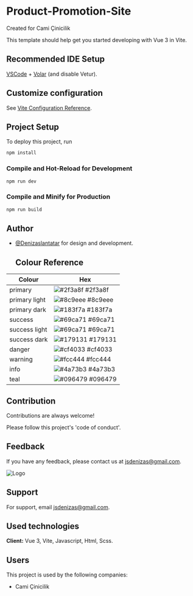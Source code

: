 
# Product-Promotion-Site
Created for Cami Çinicilik

This template should help get you started developing with Vue 3 in Vite.




## Recommended IDE Setup
[VSCode](https://code.visualstudio.com/) + [Volar](https://marketplace.visualstudio.com/items?itemName=Vue.volar) (and disable Vetur).

## Customize configuration
See [Vite Configuration Reference](https://vitejs.dev/config/).


  

  
## Project Setup
To deploy this project, run

```sh
npm install
```

### Compile and Hot-Reload for Development

```sh
npm run dev
```

### Compile and Minify for Production

```sh
npm run build
```

  

## Author

- [@Denizaslantatar](https://www.github.com/Denizaslantatar) for design and development.

  ## Colour Reference

| Colour             | Hex                                                                |
| ----------------- | ------------------------------------------------------------------ |
| primary | ![#2f3a8f](https://fakeimg.pl/75x50/2f3a8f/2f3a8f) #2f3a8f |
| primary light | ![#8c9eee](https://fakeimg.pl/75x50/8c9eee/8c9eee) #8c9eee |
| primary dark | ![#183f7a](https://fakeimg.pl/75x50/183f7a/183f7a) #183f7a |
| success | ![#69ca71](https://fakeimg.pl/75x50/69ca71/69ca71) #69ca71 | 
| success light | ![#69ca71](https://fakeimg.pl/75x50/c3e4ca/c3e4ca) #69ca71 | 
| success dark | ![#179131](https://fakeimg.pl/75x50/179131/179131) #179131 | 
| danger | ![#cf4033](https://fakeimg.pl/75x50/cf4033/cf4033) #cf4033 | 
| warning | ![#fcc444](https://fakeimg.pl/75x50/fcc444/fcc444) #fcc444 | 
| info | ![#4a73b3](https://fakeimg.pl/75x50/4a73b3/4a73b3) #4a73b3 | 
| teal | ![#096479](https://fakeimg.pl/75x50/096479/096479) #096479 | 





## Contribution

Contributions are always welcome!

Please follow this project's 'code of conduct'.

  

  

  

  

  
## Feedback

If you have any feedback, please contact us at jsdenizas@gmail.com.

  
    

  

  

![Logo](https://r.resimlink.com/_juwlXmM01L.png)



    


  

  

  
  

  
## Support

For support, email jsdenizas@gmail.com.

## Used technologies

**Client:** Vue 3, Vite, Javascript, Html, Scss.

  
  

  
## Users

This project is used by the following companies:

- Cami Çinicilik


  
